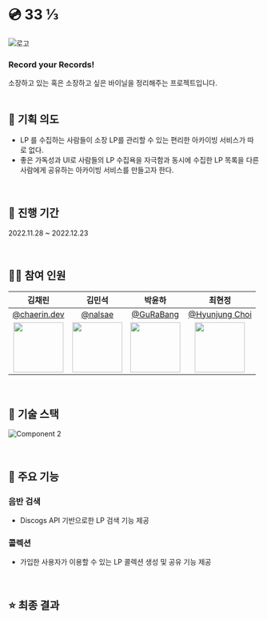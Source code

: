 # 💿 33 ⅓
![로고](https://user-images.githubusercontent.com/72859045/209266191-bdfe4f63-cd3a-4ffc-852e-d9897d8335fd.png)

### Record your Records!
<div>소장하고 있는 혹은 소장하고 싶은 바이닐을 정리해주는 프로젝트입니다. </div>
<br>

## 🤔 기획 의도
- LP 를 수집하는 사람들이 소장 LP를 관리할 수 있는 편리한 아카이빙 서비스가 따로 없다.
- 좋은 가독성과 UI로 사람들의 LP 수집욕을 자극함과 동시에 수집한 LP 목록을 다른 사람에게 공유하는 아카이빙 서비스를 만들고자 한다.

<br>

## 📅 진행 기간

2022.11.28 ~ 2022.12.23

<br>

## 👨‍💻 참여 인원

|                                    김채린                                    |                                    김민석                                    |                                    박윤하                                    |                                 최현정                                 |
| :--------------------------------------------------------------------------: | :--------------------------------------------------------------------------: | :--------------------------------------------------------------------------: | :--------------------------------------------------------------: |
|                [@chaerin.dev](https://github.com/chaerin-dev)                |                  [@nalsae](https://github.com/nalsae)                   |             [@GuRaBang](https://github.com/GuRaBang)              |             [@Hyunjung Choi](https://github.com/chjy0202)         |
| <img src="https://avatars.githubusercontent.com/u/70943835?v=4" width="100"> | <img src="https://avatars.githubusercontent.com/u/101828759?v=4" width="100"> | <img src="https://avatars.githubusercontent.com/u/87111950?v=4" width="100"> | <img src="https://avatars.githubusercontent.com/chjy0202" width="100"> |

<br>

## 🔧 기술 스택
![Component 2](https://user-images.githubusercontent.com/72859045/209275640-d8b219a8-8b8e-49c7-bce3-d893ce15c104.png)


<br>

## 📌 주요 기능
### 음반 검색
  - Discogs API 기반으로한 LP 검색 기능 제공

### 콜렉션
  - 가입한 사용자가 이용할 수 있는 LP 콜렉션 생성 및 공유 기능 제공 

<br>

## ⭐ 최종 결과




